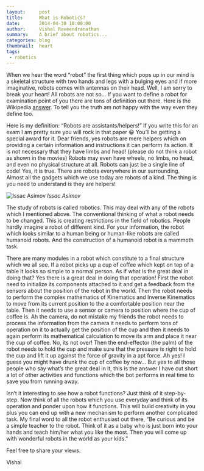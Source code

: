```yaml
---
layout:     post
title:      What is Robotics?
date:       2014-04-30 18:00:00
author:     Vishal Raveendranathan
summary:    A brief about robotics...
categories: blog
thumbnail:  heart
tags:
 - robotics
---
```


When we hear the word “robot” the first thing which pops up in our mind is a skeletal structure with two hands and legs with a bulging eyes and if more imaginative, robots comes with antennas on their head. Well, I am sorry to break your heart! All robots are not so… If you want to define a robot for examination point of you there are tons of definition out there. Here is the Wikipedia [answer][1]. To tell you the truth am not happy with the way even they define too.


Here is my definition: “Robots are assistants/helpers!” If you write this for an exam I am pretty sure you will rock in that paper 😀 You’ll be getting a special award for it. Dear friends, yes robots are mere helpers which on providing a certain information and instructions it can perform its action. It is not necessary that they have limbs and head! (please do not think a robot as shown in the movies) Robots may even have wheels, no limbs, no head, and even no physical structure at all. Robots can just be a single line of code! Yes, it is true. There are robots everywhere in our surrounding. Almost all the gadgets which we use today are robots of a kind. The thing is you need to understand is they are helpers!

![Issac Asimov](https://i.ibb.co/Zh1Xmmm/rsz-isaac-asimov.png)
*Issac Asimov*

The study of robots is called robotics. This may deal with any of the robots which I mentioned above. The conventional thinking of what a robot needs to be changed. This is creating restrictions in the field of robotics. People hardly imagine a robot of different kind. For your information, the robot which looks similar to a human being or human-like robots are called humanoid robots. And the construction of a humanoid robot is a mammoth task.

There are many modules in a robot which constitute to a final structure which we all see. If a robot picks up a cup of coffee which kept on top of a table it looks so simple to a normal person. As if what is the great deal in doing that? Yes there is a great deal in doing that operation! First the robot need to initialize its components attached to it and get a feedback from the sensors about the position of the robot in the world. Then the robot needs to perform the complex mathematics of Kinematics and Inverse Kinematics to move from its current position to the a comfortable position near the table. Then it needs to use a sensor or camera to position where the cup of coffee is. Ah the camera, do not mistake my friends the robot needs to process the information from the camera it needs to perform tons of operation on it to actually get the position of the cup and then it needs to again perform its mathematical calculation to move its arm and place it near the cup of coffee. No, its not over! Then the end-effector (the palm) of the robot needs to hold the cup and make sure that the pressure is right to hold the cup and lift it up against the force of gravity in a apt force. Ah yes! I guess you might have drunk the cup of coffee by now… But yes to all those people who say what’s the great deal in it, this is the answer I have cut short a lot of other activities and functions which the bot performs in real time to save you from running away.

Isn’t it interesting to see how a robot functions? Just think of it step-by-step. Now think of all the robots which you use everyday and think of its operation and ponder upon how it functions. This will build creativity in you plus you can end up with a new mechanism to perform another complicated task. My final word to all the robot enthusiast out there, “Be curious and be a simple teacher to the robot. Think of it as a baby who is just born into your hands and teach him/her what you like the most. Then you will come up with wonderful robots in the world as your kids.”

Feel free to share your views.
  
Vishal

[1]: http://en.wikipedia.org/wiki/Robot
